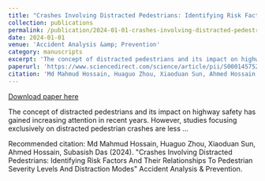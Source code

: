 ```yaml
---
title: "Crashes Involving Distracted Pedestrians: Identifying Risk Factors And Their Relationships To Pedestrian Severity Levels And Distraction Modes"
collection: publications
permalink: /publication/2024-01-01-crashes-involving-distracted-pedestrians-identifying-risk-factors-and-their-relationships-to-pedestrian-severity-levels-and-distraction-modes
date: 2024-01-01
venue: 'Accident Analysis &amp; Prevention'
category: manuscripts
excerpt: 'The concept of distracted pedestrians and its impact on highway safety has gained increasing attention in recent years. However, studies focusing exclusively on distracted pedestrian crashes are less ...'
paperurl: 'https://www.sciencedirect.com/science/article/pii/S0001457523004062'
citation: 'Md Mahmud Hossain, Huaguo Zhou, Xiaoduan Sun, Ahmed Hossain, Subasish Das (2024). &quot;Crashes Involving Distracted Pedestrians: Identifying Risk Factors And Their Relationships To Pedestrian Severity Levels And Distraction Modes&quot; Accident Analysis &amp; Prevention.'
---
```


<a href='https://www.sciencedirect.com/science/article/pii/S0001457523004062'>Download paper here</a>

The concept of distracted pedestrians and its impact on highway safety has gained increasing attention in recent years. However, studies focusing exclusively on distracted pedestrian crashes are less ...

Recommended citation: Md Mahmud Hossain, Huaguo Zhou, Xiaoduan Sun, Ahmed Hossain, Subasish Das (2024). &quot;Crashes Involving Distracted Pedestrians: Identifying Risk Factors And Their Relationships To Pedestrian Severity Levels And Distraction Modes&quot; Accident Analysis &amp; Prevention.